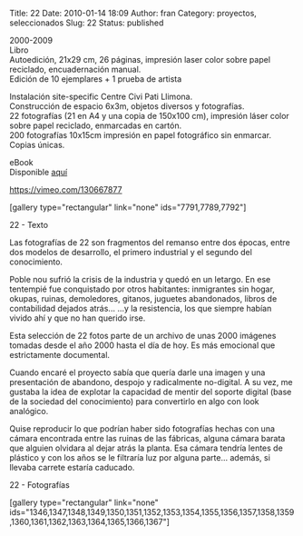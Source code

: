Title: 22
Date: 2010-01-14 18:09
Author: fran
Category: proyectos, seleccionados
Slug: 22
Status: published

2000-2009  
Libro  
Autoedición, 21x29 cm, 26 páginas, impresión laser color sobre papel reciclado, encuadernación manual.  
Edición de 10 ejemplares + 1 prueba de artista

Instalación site-specific Centre Civi Pati Llimona.  
Construcción de espacio 6x3m, objetos diversos y fotografías.  
22 fotografías (21 en A4 y una copia de 150x100 cm), impresión láser color sobre papel reciclado, enmarcadas en cartón.  
200 fotografías 10x15cm impresión en papel fotográfico sin enmarcar. Copias únicas.

eBook  
Disponible [aquí](http://www.lulu.com/product/ebook/22/18680983)

https://vimeo.com/130667877

\[gallery type="rectangular" link="none" ids="7791,7789,7792"\]

22 - Texto

Las fotografías de 22 son fragmentos del remanso entre dos épocas, entre dos modelos de desarrollo, el primero industrial y el segundo del conocimiento.

Poble nou sufrió la crisis de la industria y quedó en un letargo. En ese tentempié fue conquistado por otros habitantes: inmigrantes sin hogar, okupas, ruinas, demoledores, gitanos, juguetes abandonados, libros de contabilidad dejados atrás... ...y la resistencia, los que siempre habían vivido ahí y que no han querido irse.

Esta selección de 22 fotos parte de un archivo de unas 2000 imágenes tomadas desde el año 2000 hasta el día de hoy. Es más emocional que estrictamente documental.

Cuando encaré el proyecto sabía que quería darle una imagen y una presentación de abandono, despojo y radicalmente no-digital. A su vez, me gustaba la idea de explotar la capacidad de mentir del soporte digital (base de la sociedad del conocimiento) para convertirlo en algo con look analógico.

Quise reproducir lo que podrían haber sido fotografías hechas con una cámara encontrada entre las ruinas de las fábricas, alguna cámara barata que alguien olvidara al dejar atrás la planta. Esa cámara tendría lentes de plástico y con los años se le filtraría luz por alguna parte... además, si llevaba carrete estaría caducado.

22 - Fotografías

\[gallery type="rectangular" link="none" ids="1346,1347,1348,1349,1350,1351,1352,1353,1354,1355,1356,1357,1358,1359,1360,1361,1362,1363,1364,1365,1366,1367"\]
